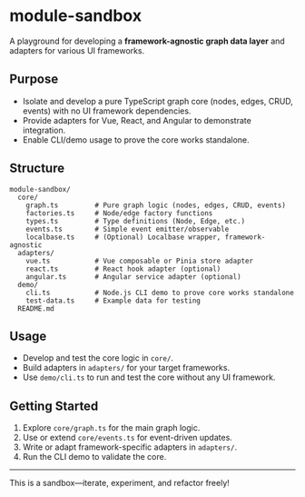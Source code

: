 # module-sandbox

A playground for developing a **framework-agnostic graph data layer** and adapters for various UI frameworks.

## Purpose

- Isolate and develop a pure TypeScript graph core (nodes, edges, CRUD, events) with no UI framework dependencies.
- Provide adapters for Vue, React, and Angular to demonstrate integration.
- Enable CLI/demo usage to prove the core works standalone.

## Structure

```
module-sandbox/
  core/
    graph.ts         # Pure graph logic (nodes, edges, CRUD, events)
    factories.ts     # Node/edge factory functions
    types.ts         # Type definitions (Node, Edge, etc.)
    events.ts        # Simple event emitter/observable
    localbase.ts     # (Optional) Localbase wrapper, framework-agnostic
  adapters/
    vue.ts           # Vue composable or Pinia store adapter
    react.ts         # React hook adapter (optional)
    angular.ts       # Angular service adapter (optional)
  demo/
    cli.ts           # Node.js CLI demo to prove core works standalone
    test-data.ts     # Example data for testing
  README.md
```

## Usage

- Develop and test the core logic in `core/`.
- Build adapters in `adapters/` for your target frameworks.
- Use `demo/cli.ts` to run and test the core without any UI framework.

## Getting Started

1. Explore `core/graph.ts` for the main graph logic.
2. Use or extend `core/events.ts` for event-driven updates.
3. Write or adapt framework-specific adapters in `adapters/`.
4. Run the CLI demo to validate the core.

---

This is a sandbox—iterate, experiment, and refactor freely!

